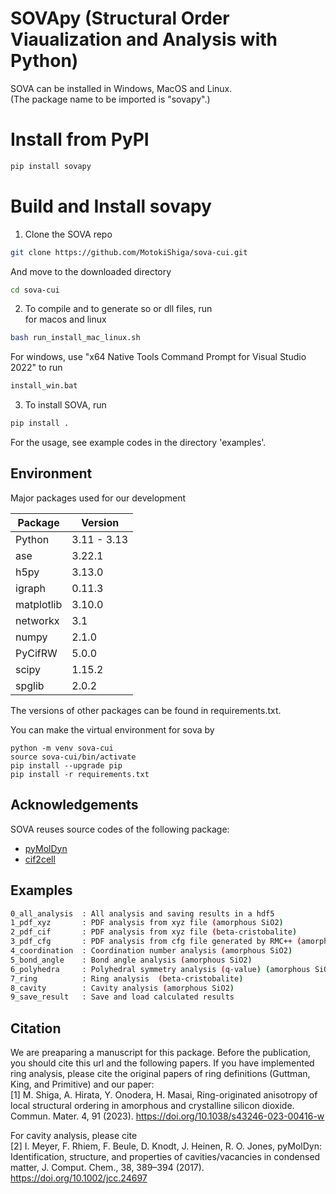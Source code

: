 # SOVApy (Structural Order Viaualization and Analysis with Python)

SOVA can be installed in Windows, MacOS and Linux.    
(The package name to be imported is "sovapy".)

# Install from PyPI 

```sh
pip install sovapy
```

# Build and Install sovapy
1. Clone the SOVA repo

  ```sh
  git clone https://github.com/MotokiShiga/sova-cui.git
  ```
  And move to the downloaded directory
  ```sh
  cd sova-cui
  ```

2. To compile and to generate so or dll files, run  
for macos and linux
  ```sh
  bash run_install_mac_linux.sh
  ```
For windows, use "x64 Native Tools Command Prompt for Visual Studio 2022" to run 
  ```sh
  install_win.bat
  ```
  
3. To install SOVA, run    
  ```sh
  pip install .  
  ```

For the usage, see example codes in the directory 'examples'.

## Environment

Major packages used for our development

<!-- framework & version -->
| Package  | Version |
| --------------------- | ---------- |
| Python                | 3.11 - 3.13    |
| ase                 | 3.22.1     |
| h5py              | 3.13.0    |
| igraph                 | 0.11.3     |
| matplotlib   | 3.10.0  |
| networkx                 | 3.1     |
| numpy                | 2.1.0      |
| PyCifRW             | 5.0.0      |
| scipy | 1.15.2    |
| spglib               | 2.0.2     |

  
The versions of other packages can be found in requirements.txt.

You can make the virtual environment for sova by
```
python -m venv sova-cui
source sova-cui/bin/activate
pip install --upgrade pip
pip install -r requirements.txt
```

## Acknowledgements

SOVA reuses source codes of the following package:

- [pyMolDyn](https://github.com/sciapp/pyMolDyn)
- [cif2cell](https://pypi.org/project/cif2cell/#description)


## Examples
```sh
0_all_analysis  : All analysis and saving results in a hdf5
1_pdf_xyz       : PDF analysis from xyz file (amorphous SiO2)
2_pdf_cif       : PDF analysis from xyz file (beta-cristobalite)
3_pdf_cfg       : PDF analysis from cfg file generated by RMC++ (amorphous SiO2)
4_coordination  : Coordination number analysis (amorphous SiO2)
5_bond_angle    : Bond angle analysis (amorphous SiO2)
6_polyhedra     : Polyhedral symmetry analysis (q-value) (amorphous SiO2)
7_ring          : Ring analysis  (beta-cristobalite)
8_cavity        : Cavity analysis (amorphous SiO2)
9_save_result   : Save and load calculated results
``` 

## Citation

We are preaparing a manuscript for this package. Before the publication, you should cite this url and the following papers.
If you have implemented ring analysis, please cite the original papers of ring definitions (Guttman, King, and Primitive) and our paper:  
[1] M. Shiga, A. Hirata, Y. Onodera, H. Masai, Ring-originated anisotropy of local structural ordering in amorphous and crystalline silicon dioxide. Commun. Mater. 4, 91 (2023). https://doi.org/10.1038/s43246-023-00416-w

For cavity analysis, please cite  
[2] I. Meyer, F. Rhiem, F. Beule, D. Knodt, J. Heinen, R. O. Jones, pyMolDyn: Identification, structure, and properties of cavities/vacancies in condensed matter, J. Comput. Chem., 38, 389–394 (2017). https://doi.org/10.1002/jcc.24697